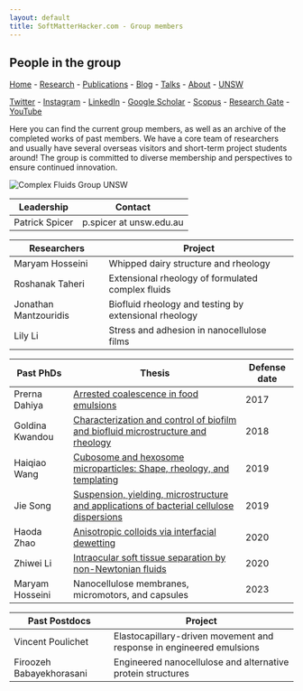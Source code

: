 ```yaml
---
layout: default
title: SoftMatterHacker.com - Group members
---
```


## People in the group

 [Home](index.md) - [Research](research.md) - [Publications](publications.md) - [Blog](blog.md) - [Talks](talks.md) - [About](people.md) - [UNSW](https://research.unsw.edu.au/people/associate-professor-patrick-spicer)
 
 [Twitter](http://twitter.com/SoftMatterHackr/) -  [Instagram](http://instagram.com/softmatterhacker/) -  [LinkedIn](http://www.linkedin.com/pub/pat-spicer/2/41a/8b3) -  [Google Scholar](http://scholar.google.com/citations?hl=en&user=PyAxphYAAAAJ&view_op=list_works&pagesize=100) - 
 [Scopus](http://www.scopus.com/authid/detail.url?origin=resultslist&authorId=56210450800) -  [Research Gate](http://www.researchgate.net/profile/Patrick_Spicer/) - [YouTube](https://www.youtube.com/user/ptspicer)


Here you can find the current group members, as well as an archive of the completed works of past members.
We have a core team of researchers and usually have several overseas visitors and short-term project students around!
The group is committed to diverse membership and perspectives to ensure continued innovation.

![Complex Fluids Group UNSW](https://nonequilibrium.com/img/2019Group.png)

|Leadership | Contact        |
| ------------------| ---------------|
| Patrick Spicer | p.spicer at unsw.edu.au   |


| Researchers      | Project        |
| ------------------| -------------- |
| Maryam Hosseini    | Whipped dairy structure and rheology |
| Roshanak Taheri | Extensional rheology of formulated complex fluids |
| Jonathan Mantzouridis   | Biofluid rheology and testing by extensional rheology |
| Lily Li   | Stress and adhesion in nanocellulose films |

| Past PhDs                         | Thesis                        |    Defense date |
| ----------------------------| ------------------------------------------ | ------------------- |
| Prerna Dahiya           | [Arrested coalescence in food emulsions](https://nonequilibrium.com/pdf/DahiyaPrernaThesis.pdf) | 2017  |
| Goldina Kwandou   | [Characterization and control of biofilm and biofluid microstructure and rheology](https://nonequilibrium.com/pdf/KwandouGoldinaThesis.pdf) | 2018 |
| Haiqiao Wang   | [Cubosome and hexosome microparticles: Shape, rheology, and templating](https://nonequilibrium.com/pdf/WangHaiqiaoThesis.pdf) | 2019 |
| Jie Song   | [Suspension, yielding, microstructure and applications of bacterial cellulose dispersions](https://nonequilibrium.com/pdf/SongJieThesis.pdf) | 2019 |
| Haoda Zhao   | [Anisotropic colloids via interfacial dewetting](https://nonequilibrium.com/pdf/ZhaoHaodaThesis.pdf)| 2020 |
| Zhiwei Li   | [Intraocular soft tissue separation by non-Newtonian fluids](https://nonequilibrium.com/pdf/LiZhiweiThesis.pdf) | 2020 |
| Maryam Hosseini    | Nanocellulose membranes, micromotors, and capsules | 2023 |

| Past Postdocs                         | Project                        | 
| ----------------------------| ------------------------------------------ | 
| Vincent Poulichet | Elastocapillary-driven movement and response in engineered emulsions  |
| Firoozeh Babayekhorasani | Engineered nanocellulose and alternative protein structures |